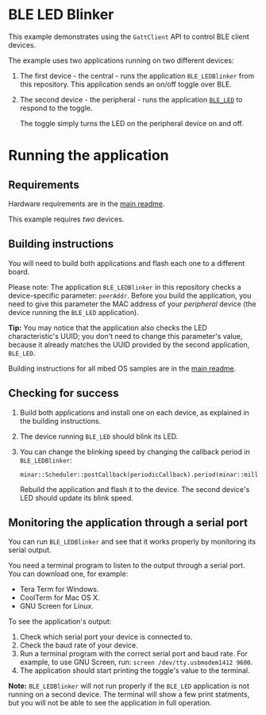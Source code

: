 # BLE LED Blinker

This example demonstrates using the ``GattClient`` API to control BLE client devices.

The example uses two applications running on two different devices:

1. The first device - the central - runs the application ``BLE_LEDBlinker`` from this repository. This application sends an on/off toggle over BLE.

1. The second device - the peripheral - runs the application [``BLE_LED``](https://github.com/ARMmbed/ble-examples/tree/master/BLE_LED) to respond to the toggle. 

	The toggle simply turns the LED on the peripheral device on and off.

# Running the application

## Requirements
 
Hardware requirements are in the [main readme](https://github.com/ARMmbed/ble-examples/blob/master/README.md).

This example requires *two* devices.

## Building instructions

You will need to build both applications and flash each one to a different board.

Please note: The application ``BLE_LEDBlinker`` in this repository checks a device-specific parameter: ``peerAddr``. Before you build the application, you need to give this parameter the MAC address of your *peripheral* device (the device running the ``BLE_LED`` application).

**Tip:** You may notice that the application also checks the LED characteristic's UUID; you don't need to change this parameter's value, because it already matches the UUID provided by the second application, ``BLE_LED``.

Building instructions for all mbed OS samples are in the [main readme](https://github.com/ARMmbed/ble-examples/blob/master/README.md).

## Checking for success

1. Build both applications and install one on each device, as explained in the building instructions.

1. The device running ``BLE_LED`` should blink its LED.

1. You can change the blinking speed by changing the callback period in ``BLE_LEDBlinker``:

	```
	minar::Scheduler::postCallback(periodicCallback).period(minar::milliseconds(500));
	```

	Rebuild the application and flash it to the device. The second device's LED should update its blink speed.

## Monitoring the application through a serial port

You can run ``BLE_LEDBlinker`` and see that it works properly by monitoring its serial output. 

You need a terminal program to listen to the output through a serial port. You can download one, for example:

* Tera Term for Windows.
* CoolTerm for Mac OS X.
* GNU Screen for Linux.

To see the application's output: 

1. Check which serial port your device is connected to.
1. Check the baud rate of your device.
1. Run a terminal program with the correct serial port and baud rate. For example, to use GNU Screen, run: ``screen /dev/tty.usbmodem1412 9600``.
1. The application should start printing the toggle's value to the terminal. 

**Note:** ``BLE_LEDBlinker`` will not run properly if the ``BLE_LED`` application is not running on a second device. The terminal will show a few print statments, but you will not be able to see the application in full operation. 
